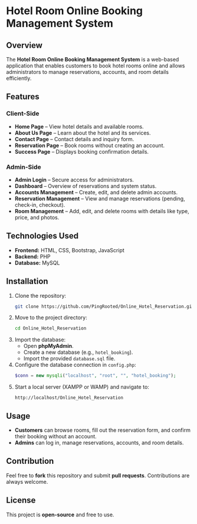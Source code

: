 # Hotel Room Online Booking Management System

## Overview
The **Hotel Room Online Booking Management System** is a web-based application that enables customers to book hotel rooms online and allows administrators to manage reservations, accounts, and room details efficiently.

## Features

### Client-Side
- **Home Page** – View hotel details and available rooms.
- **About Us Page** – Learn about the hotel and its services.
- **Contact Page** – Contact details and inquiry form.
- **Reservation Page** – Book rooms without creating an account.
- **Success Page** – Displays booking confirmation details.

### Admin-Side
- **Admin Login** – Secure access for administrators.
- **Dashboard** – Overview of reservations and system status.
- **Accounts Management** – Create, edit, and delete admin accounts.
- **Reservation Management** – View and manage reservations (pending, check-in, checkout).
- **Room Management** – Add, edit, and delete rooms with details like type, price, and photos.

## Technologies Used
- **Frontend:** HTML, CSS, Bootstrap, JavaScript
- **Backend:** PHP
- **Database:** MySQL

## Installation
1. Clone the repository:
   ```bash
   git clone https://github.com/PingRooted/Online_Hotel_Reservation.git
   ```
2. Move to the project directory:
   ```bash
   cd Online_Hotel_Reservation
   ```
3. Import the database:
   - Open **phpMyAdmin**.
   - Create a new database (e.g., `hotel_booking`).
   - Import the provided `database.sql` file.
4. Configure the database connection in `config.php`:
   ```php
   $conn = new mysqli("localhost", "root", "", "hotel_booking");
   ```
5. Start a local server (XAMPP or WAMP) and navigate to:
   ```
   http://localhost/Online_Hotel_Reservation
   ```

## Usage
- **Customers** can browse rooms, fill out the reservation form, and confirm their booking without an account.
- **Admins** can log in, manage reservations, accounts, and room details.

## Contribution
Feel free to **fork** this repository and submit **pull requests**. Contributions are always welcome.

## License
This project is **open-source** and free to use.
